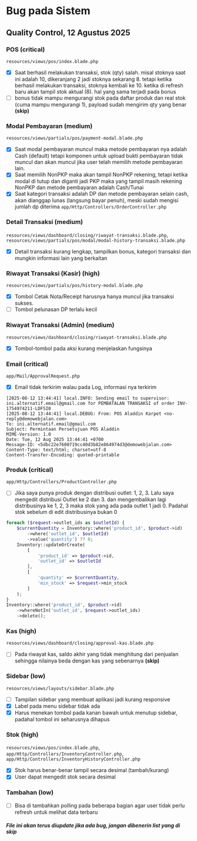 # Bug pada Sistem

## Quality Control, 12 Agustus 2025

### POS **(critical)**

`resources/views/pos/index.blade.php`

- [x] Saat berhasil melakukan transaksi, stok (qty) salah. misal stoknya saat ini adalah 10, dikeranjang 2 jadi stoknya sekarang 8. tetapi ketika berhasil melakukan transaksi, stoknya kembali ke 10. ketika di refresh baru akan tampil stok aktual (8). hal yang sama terjadi pada bonus
- [ ] bonus tidak mampu mengurangi stok pada daftar produk dan real stok (cuma mampu mengurangi 1), payload sudah mengirim qty yang benar **(skip)**

### Modal Pembayaran **(medium)**

`resources/views/partials/pos/payment-modal.blade.php`

- [x] Saat modal pembayaran muncul maka metode pembayaran nya adalah Cash (default) tetapi komponen untuk upload bukti pembayaran tidak muncul dan akan muncul jika user telah memilih metode pembayaran lain.
- [x] Saat memilih NonPKP maka akan tampil NonPKP rekening, tetapi ketika modal di tutup dan diganti jadi PKP maka yang tampil masih rekening NonPKP dan metode pembayaran adalah Cash/Tunai
- [x] Saat kategori transaksi adalah DP dan metode pembayaran selain cash, akan dianggap lunas (langsung bayar penuh), meski sudah mengisi jumlah dp diterima `app/Http/Controllers/OrderController.php`

### Detail Transaksi **(medium)**

`resources/views/dashboard/closing/riwayat-transaksi.blade.php`, `resources/views/partials/pos/modal/modal-history-transaksi.blade.php`

- [x] Detail transaksi kurang lengkap, tampilkan bonus, kategori transaksi dan mungkin informasi lain yang berkaitan

### Riwayat Transaksi (Kasir) **(high)**

`resources/views/partials/pos/history-modal.blade.php`

- [x] Tombol Cetak Nota/Receipt harusnya hanya muncul jika transaksi sukses.
- [ ] Tombol pelunasan DP terlalu kecil

### Riwayat Transaksi (Admin) **(medium)**

`resources/views/dashboard/closing/riwayat-transaksi.blade.php`

- [x] Tombol-tombol pada aksi kurang menjelaskan fungsinya

### Email **(critical)**

`app/Mail/ApprovalRequest.php`

- [x] Email tidak terkirim walau pada Log, informasi nya terkirim

``` log
[2025-08-12 13:44:41] local.INFO: Sending email to supervisor: ini.alternatif.email@gmail.com for PEMBATALAN TRANSAKSI of order INV-1754974211-LDFSI0
[2025-08-12 13:44:41] local.DEBUG: From: POS Aladdin Karpet <no-reply@demowebjalan.com>
To: ini.alternatif.email@gmail.com
Subject: Permintaan Persetujuan POS Aladdin
MIME-Version: 1.0
Date: Tue, 12 Aug 2025 13:44:41 +0700
Message-ID: <5dbc22e7600719cc40d3b82e864974d3@demowebjalan.com>
Content-Type: text/html; charset=utf-8
Content-Transfer-Encoding: quoted-printable
```

### Produk **(critical)**

`app/Http/Controllers/ProductController.php`

- [ ] Jika saya punya produk dengan distribusi outlet: 1, 2, 3. Lalu saya mengedit distribusi Outlet ke 2 dan 3. dan mengembalikan lagi distribusinya ke 1, 2, 3 maka stok yang ada pada outlet 1 jadi 0. Padahal stok sebelum di edit distribusinya bukan 0

```php
foreach ($request->outlet_ids as $outletId) {
    $currentQuantity = Inventory::where('product_id', $product->id)
        ->where('outlet_id', $outletId)
        ->value('quantity') ?? 0;
    Inventory::updateOrCreate(
        [
            'product_id' => $product->id,
            'outlet_id' => $outletId
        ],
        [
            'quantity' => $currentQuantity,
            'min_stock' => $request->min_stock
        ]
    );
}
Inventory::where('product_id', $product->id)
    ->whereNotIn('outlet_id', $request->outlet_ids)
    ->delete();
```

### Kas **(high)**

`resources/views/dashboard/closing/approval-kas.blade.php`

- [ ] Pada riwayat kas, saldo akhir yang tidak menghitung dari penjualan sehingga nilainya beda dengan kas yang sebenarnya **(skip)**

### Sidebar **(low)**

`resources/views/layouts/sidebar.blade.php`

- [ ] Tampilan sidebar yang membuat aplikasi jadi kurang responsive
- [x] Label pada menu sidebar tidak ada
- [x] Harus menekan tombol pada kanan bawah untuk menutup sidebar, padahal tombol ini seharusnya dihapus

### Stok **(high)**

`resources/views/pos/index.blade.php`,  `app/Http/Controllers/InventoryController.php`, `app/Http/Controllers/InventoryHistoryController.php`

- [x] Stok harus benar-benar tampil secara desimal (tambah/kurang)
- [x] User dapat mengedit stok secara desimal

### Tambahan **(low)**

- [ ] Bisa di tambahkan polling pada beberapa bagian agar user tidak perlu refresh untuk melihat data terbaru

#### *File ini akan terus diupdate jika ada bug, jangan dibenerin list yang di skip*
